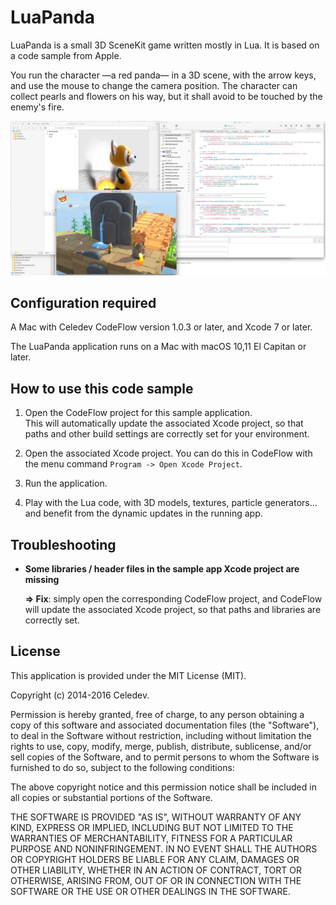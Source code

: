 # LuaPanda


LuaPanda is a small 3D SceneKit game written mostly in Lua. It is based on a code sample from Apple.

You run the character —a red panda— in a 3D scene, with the arrow keys, and use the mouse to change the camera position. The character can collect pearls and flowers on his way, but it shall avoid to be touched by the enemy's fire.

![Updating LuaPanda](readme-images/LuaPanda-screenshot.jpeg)

## Configuration required

A Mac with Celedev CodeFlow version 1.0.3 or later, and Xcode 7 or later.

The LuaPanda application runs on a Mac with macOS 10,11 El Capitan or later.

## How to use this code sample

1. Open the CodeFlow project for this sample application.  
  This will automatically update the associated Xcode project, so that paths and other build settings are correctly set for your environment.

2. Open the associated Xcode project. You can do this in CodeFlow with the menu command `Program -> Open Xcode Project`.

3. Run the application.

4. Play with the Lua code, with 3D models, textures, particle generators… and benefit from the dynamic updates in the running app.

## Troubleshooting

- **Some libraries / header files in the sample app Xcode project are missing**

  **⇒ Fix**: simply open the corresponding CodeFlow project, and CodeFlow will update the associated Xcode project, so that paths and libraries are correctly set.

## License

This application is provided under the MIT License (MIT).

Copyright (c) 2014-2016 Celedev.

Permission is hereby granted, free of charge, to any person obtaining a copy
of this software and associated documentation files (the "Software"), to deal
in the Software without restriction, including without limitation the rights
to use, copy, modify, merge, publish, distribute, sublicense, and/or sell
copies of the Software, and to permit persons to whom the Software is
furnished to do so, subject to the following conditions:

The above copyright notice and this permission notice shall be included in
all copies or substantial portions of the Software.

THE SOFTWARE IS PROVIDED "AS IS", WITHOUT WARRANTY OF ANY KIND, EXPRESS OR
IMPLIED, INCLUDING BUT NOT LIMITED TO THE WARRANTIES OF MERCHANTABILITY,
FITNESS FOR A PARTICULAR PURPOSE AND NONINFRINGEMENT. IN NO EVENT SHALL THE
AUTHORS OR COPYRIGHT HOLDERS BE LIABLE FOR ANY CLAIM, DAMAGES OR OTHER
LIABILITY, WHETHER IN AN ACTION OF CONTRACT, TORT OR OTHERWISE, ARISING FROM,
OUT OF OR IN CONNECTION WITH THE SOFTWARE OR THE USE OR OTHER DEALINGS IN
THE SOFTWARE.
